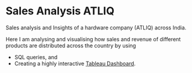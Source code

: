 # Sales Analysis ATLIQ
Sales analysis and Insights of a hardware company (ATLIQ) across India.

Here I am analysing and visualising how sales and revenue of different products are distributed across the country by using
* SQL queries, and
* Creating a highly interactive [Tableau Dashboard](https://public.tableau.com/views/SalesInsightandAnalysis/Dashboard1?:language=en-US&:display_count=n&:origin=viz_share_link).
